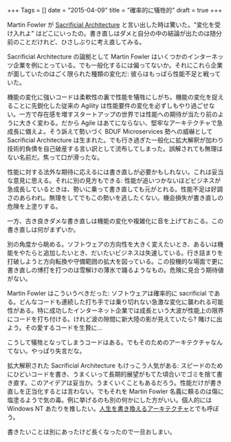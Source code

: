 +++
Tags = []
date = "2015-04-09"
title = "確率的に犠牲的"
draft = true
+++

Martin Fowler が [Sacrificial Architecture](http://martinfowler.com/bliki/SacrificialArchitecture.html) と言い出した時は驚いた。"変化を受け入れよ" はどこにいったの。書き直しはダメと自分の中の結論が出たのは随分前のことだけれど、ひさしぶりに考え直してみる。

Sacrificial Architecture の論拠として Martin Fowler はいくつかのインターネッツ企業を例にとっている。でも一般化するには偏ってないか。それにこれら企業が面していたのはごく限られた種類の変化だ: 彼らはもっぱら性能不足と戦っていた。

機能の変化に強いコードは柔軟性の裏で性能を犠牲にしがち。機能の変化を捉えることに先鋭化した従来の Agility は性能要件の変化を必ずしもやり過ごせない。一方で存在感を増すスタートアップの世界では性能への期待が当たり前のように大きく変わる。だから Agile はあてにならない、堅牢なアーキテクチャで急成長に備えよ。そう訴えて勢いづく BDUF Microservices 勢への威嚇として Sacrificial Architecture は生まれた。でも行き過ぎた一般化に拡大解釈が加わり技術的負債を自己破産する言い訳として流布してしまった。誤解されても無理はない名前だ。焦って口が滑ったな。

性能に対する法外な期待に応えるには書き直しが必要かもしれない。これは妥当な意見に思える。それに別の見方もできる: 性能が追いつかないほどビジネスが急成長しているときは、勢いに乗って書き直しても元がとれる。性能不足は好調さのあらわれ。無理をしてでもこの勢いを逃したくない。機会損失が書き直しの危険を上塗りする。

一方、古き良きダメな書き直しは機能の変化や複雑化に音を上げておこる。この書き直しは何がまずいか。

別の角度から眺める。ソフトウェアの方向性を大きく変えたいとき、あるいは機能をやたらと追加したいとき、だいたいビジネスは失速している。行き詰まりを打破しようと方向転換や守備範囲の拡大を図っている。この投機的な場面で更に書き直しの博打を打つのは雪解けの薄氷で踊るようなもの。危険に見合う期待値がない。

Martin Fowler はこういうべきだった: ソフトウェアは確率的に sacrificial である。どんなコードも連続した打ち手では乗り切れない急激な変化に襲われる可能性がある。特に成功したインターネット企業では成長という大波が性能上の限界にコードを打ち付ける。けれど波の隙間に新大陸の影が見えていたら? 賭けに出よう。その愛するコードを生贄に...

こうして犠牲となってしまうコードはある。でもそのためのアーキテクチャなんてない。やっぱり失言だな。

拡大解釈された Sacrificial Architecture もけっこう人気がある: スピードのためにひどいコードを書き、うまくいって長期的展望がもてた頃合いでゴミを捨て書き直す。このアイデアは妥当か。うまくいくこともあるだろう。性能だけが書き直しを正当化するとは言わない。でもそれを Martin Fowler 名義に頼るのは傷に塩塗るようで気の毒。例に挙げるのも別の何かにした方がいい。個人的には Windows NT あたりを推したい。[人生を書き換えるアーキテクチャ](http://www.amazon.co.jp/dp/4822247570/?tag=stepstophanta-22)とでも呼ぼう。

書きたいことは別にあったけど長くなったので一旦おしまい。
